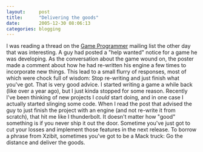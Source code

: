 ```yaml
---
layout:     post
title:      "Delivering the goods"
date:       2005-12-30 08:06:13
categories: blogging
---
```

I was reading a thread on the [Game Programmer](http://gameprogrammer.com/) mailing list the other day that was interesting. A guy had posted a "help wanted" notice for a game he was developing. As the conversation about the game wound on, the poster made a comment about how he had re-written his engine a few times to incorporate new things. This lead to a small flurry of responses, most of which were chock full of wisdom: Stop re-writing and just finish what you've got. That is very good advice. I started writing a game a while back (like over a year ago), but I just kinda stopped for some reason. Recently I've been thinking of new projects I *could* start doing, and in one case I actually started slinging some code. When I read the post that advised the guy to just finish the project with an engine (and not re-write it from scratch), that hit me like I thunderbolt. It doesn't matter how "good" something is if you never ship it out the door. Sometime you've just got to cut your losses and implement those features in the next release. To borrow a phrase from Xzibit, sometimes you've got to be a Mack truck: Go the distance and deliver the goods.
